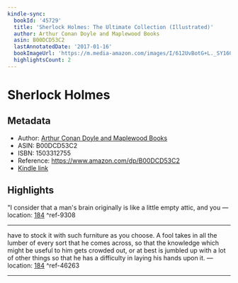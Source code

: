 ```yaml
---
kindle-sync:
  bookId: '45729'
  title: 'Sherlock Holmes: The Ultimate Collection (Illustrated)'
  author: Arthur Conan Doyle and Maplewood Books
  asin: B00DCD53C2
  lastAnnotatedDate: '2017-01-16'
  bookImageUrl: 'https://m.media-amazon.com/images/I/612UvBotG+L._SY160.jpg'
  highlightsCount: 2
---
```

# Sherlock Holmes
## Metadata
* Author: [Arthur Conan Doyle and Maplewood Books](https://www.amazon.comundefined)
* ASIN: B00DCD53C2
* ISBN: 1503312755
* Reference: https://www.amazon.com/dp/B00DCD53C2
* [Kindle link](kindle://book?action=open&asin=B00DCD53C2)

## Highlights
"I consider that a man's brain originally is like a little empty attic, and you — location: [184](kindle://book?action=open&asin=B00DCD53C2&location=184) ^ref-9308

---
have to stock it with such furniture as you choose. A fool takes in all the lumber of every sort that he comes across, so that the knowledge which might be useful to him gets crowded out, or at best is jumbled up with a lot of other things so that he has a difficulty in laying his hands upon it. — location: [184](kindle://book?action=open&asin=B00DCD53C2&location=184) ^ref-46263

---
